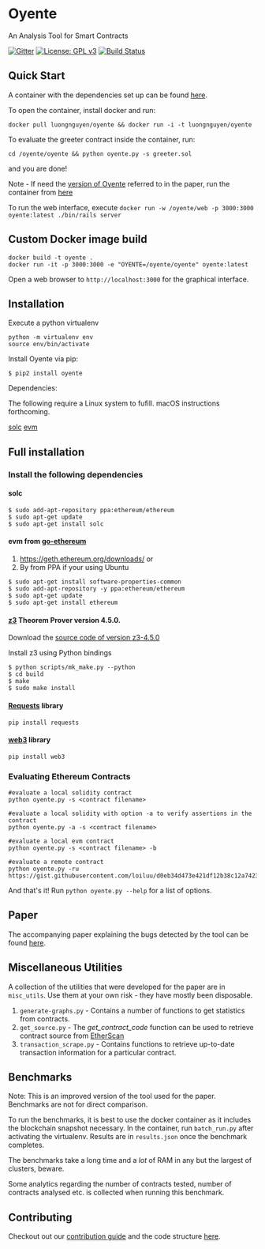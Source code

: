 Oyente
======

An Analysis Tool for Smart Contracts

[![Gitter][gitter-badge]][gitter-url]
[![License: GPL v3][license-badge]][license-badge-url]
[![Build Status](https://travis-ci.org/melonproject/oyente.svg?branch=master)](https://travis-ci.org/melonproject/oyente)

## Quick Start

A container with the dependencies set up can be found [here](https://hub.docker.com/r/luongnguyen/oyente/).

To open the container, install docker and run:

```
docker pull luongnguyen/oyente && docker run -i -t luongnguyen/oyente
```

To evaluate the greeter contract inside the container, run:

```
cd /oyente/oyente && python oyente.py -s greeter.sol
```

and you are done!

Note - If need the [version of Oyente](https://github.com/melonproject/oyente/tree/290f1ae1bbb295b8e61cbf0eed93dbde6f287e69) referred to in the paper, run the container from [here](https://hub.docker.com/r/hrishioa/oyente/)

To run the web interface, execute
`docker run -w /oyente/web -p 3000:3000 oyente:latest ./bin/rails server`

## Custom Docker image build

```
docker build -t oyente .
docker run -it -p 3000:3000 -e "OYENTE=/oyente/oyente" oyente:latest
```

Open a web browser to `http://localhost:3000` for the graphical interface.

## Installation

Execute a python virtualenv

```
python -m virtualenv env
source env/bin/activate
```

Install Oyente via pip:

```
$ pip2 install oyente
```
Dependencies:

The following require a Linux system to fufill. macOS instructions forthcoming.

[solc](https://github.com/melonproject/oyente#solc)
[evm](https://github.com/melonproject/oyente#evm-from-go-ethereum)

## Full installation

### Install the following dependencies
#### solc
```
$ sudo add-apt-repository ppa:ethereum/ethereum
$ sudo apt-get update
$ sudo apt-get install solc
```

#### evm from [go-ethereum](https://github.com/ethereum/go-ethereum)

1. https://geth.ethereum.org/downloads/ or
2. By from PPA if your using Ubuntu
```
$ sudo apt-get install software-properties-common
$ sudo add-apt-repository -y ppa:ethereum/ethereum
$ sudo apt-get update
$ sudo apt-get install ethereum
```

#### [z3](https://github.com/Z3Prover/z3/releases) Theorem Prover version 4.5.0.

Download the [source code of version z3-4.5.0](https://github.com/Z3Prover/z3/releases/tag/z3-4.5.0)

Install z3 using Python bindings

```
$ python scripts/mk_make.py --python
$ cd build
$ make
$ sudo make install
```

#### [Requests](https://github.com/kennethreitz/requests/) library

```
pip install requests
```

#### [web3](https://github.com/pipermerriam/web3.py) library

```
pip install web3
```

### Evaluating Ethereum Contracts

```
#evaluate a local solidity contract
python oyente.py -s <contract filename>

#evaluate a local solidity with option -a to verify assertions in the contract
python oyente.py -a -s <contract filename>

#evaluate a local evm contract
python oyente.py -s <contract filename> -b

#evaluate a remote contract
python oyente.py -ru https://gist.githubusercontent.com/loiluu/d0eb34d473e421df12b38c12a7423a61/raw/2415b3fb782f5d286777e0bcebc57812ce3786da/puzzle.sol

```

And that's it! Run ```python oyente.py --help``` for a list of options.

## Paper

The accompanying paper explaining the bugs detected by the tool can be found [here](http://www.comp.nus.edu.sg/~loiluu/papers/oyente.pdf).

## Miscellaneous Utilities

A collection of the utilities that were developed for the paper are in `misc_utils`. Use them at your own risk - they have mostly been disposable.

1. `generate-graphs.py` - Contains a number of functions to get statistics from contracts.
2. `get_source.py` - The *get_contract_code* function can be used to retrieve contract source from [EtherScan](https://etherscan.io)
3. `transaction_scrape.py` - Contains functions to retrieve up-to-date transaction information for a particular contract.

## Benchmarks

Note: This is an improved version of the tool used for the paper. Benchmarks are not for direct comparison.

To run the benchmarks, it is best to use the docker container as it includes the blockchain snapshot necessary.
In the container, run `batch_run.py` after activating the virtualenv. Results are in `results.json` once the benchmark completes.

The benchmarks take a long time and a *lot* of RAM in any but the largest of clusters, beware.

Some analytics regarding the number of contracts tested, number of contracts analysed etc. is collected when running this benchmark.

## Contributing

Checkout out our [contribution guide](https://github.com/melonproject/oyente/blob/master/CONTRIBUTING.md) and the code structure [here](https://github.com/melonproject/oyente/blob/master/code.md).


[gitter-badge]: https://img.shields.io/gitter/room/melonproject/oyente.js.svg?style=flat-square
[gitter-url]: https://gitter.im/melonproject/oyente?utm_source=badge&utm_medium=badge&utm_campaign=pr-badge&utm_content=badge
[license-badge]: https://img.shields.io/badge/License-GPL%20v3-blue.svg?style=flat-square
[license-badge-url]: ./LICENSE
